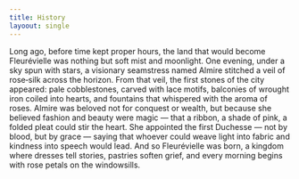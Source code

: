 ```yaml
---
title: History
layoout: single
---
```

Long ago, before time kept proper hours, the land that would become Fleurévielle was nothing but soft mist and moonlight. One evening, under a sky spun with stars, a visionary seamstress named Almire stitched a veil of rose‑silk across the horizon. From that veil, the first stones of the city appeared: pale cobblestones, carved with lace motifs, balconies of wrought iron coiled into hearts, and fountains that whispered with the aroma of roses. Almire was beloved not for conquest or wealth, but because she believed fashion and beauty were magic — that a ribbon, a shade of pink, a folded pleat could stir the heart. She appointed the first Duchesse — not by blood, but by grace — saying that whoever could weave light into fabric and kindness into speech would lead. And so Fleurévielle was born, a kingdom where dresses tell stories, pastries soften grief, and every morning begins with rose petals on the windowsills.